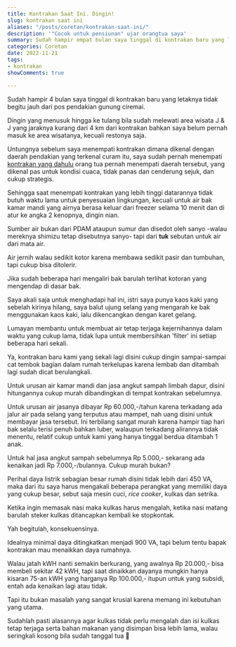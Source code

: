 ```yaml
---
title: Kontrakan Saat Ini. Dingin!
slug: kontrakan saat ini
aliases: "/posts/coretan/kontrakan-saat-ini/"
description: '"Cocok untuk pensiunan" ujar orangtua saya'
summary: Sudah hampir empat bulan saya tinggal di kontrakan baru yang letaknya tidak begitu jauh dari pos pendakian gunung ciremai. Dingin yang menusuk hingga ke tulang ketika sudah melewati area wisata J&J
categories: Coretan
date: 2022-11-21
tags:
- kontrakan
showComments: true

---
```

Sudah hampir 4 bulan saya tinggal di kontrakan baru yang letaknya tidak begitu jauh dari pos pendakian gunung ciremai.

Dingin yang menusuk hingga ke tulang bila sudah melewati area wisata J & J yang jaraknya kurang dari 4 km dari kontrakan bahkan saya belum pernah masuk ke area wisatanya, kecuali restonya saja.

Untungnya sebelum saya menempati kontrakan dimana dikenal dengan daerah pendakian yang terkenal curam itu, saya sudah pernah menempati [kontrakan yang dahulu](https://jundimubarok.com/posts/kontrakan-pindah-tantangan-baru/) orang tua pernah menempati daerah tersebut, yang dikenal pas untuk kondisi cuaca, tidak panas dan cenderung sejuk, dan cukup strategis.

<div>
<script async src="https://pagead2.googlesyndication.com/pagead/js/adsbygoogle.js?client=ca-pub-1028861450285140"
     crossorigin="anonymous"></script>
<!-- Iklan horizontal -->
<ins class="adsbygoogle"
     style="display:block"
     data-ad-client="ca-pub-1028861450285140"
     data-ad-slot="1294831496"
     data-ad-format="auto"
     data-full-width-responsive="true"></ins>
<script>
     (adsbygoogle = window.adsbygoogle || []).push({});
</script>
</div>

Sehingga saat menempati kontrakan yang lebih tinggi datarannya tidak butuh waktu lama untuk penyesuaian lingkungan, kecuali untuk air bak kamar mandi yang airnya berasa keluar dari freezer selama 10 menit dan di atur ke angka 2 kenopnya, dingin nian.

Sumber air bukan dari PDAM ataupun sumur dan disedot oleh sanyo -walau mereknya shimizu tetap disebutnya sanyo- tapi dari **tuk** sebutan untuk air dari mata air.

Air jernih walau sedikit kotor karena membawa sedikit pasir dan tumbuhan, tapi cukup bisa ditolerir.

Jika sudah beberapa hari mengaliri bak barulah terlihat kotoran yang mengendap di dasar bak.

Saya akali saja untuk menghadapi hal ini, istri saya punya kaos kaki yang sebelah kirinya hilang, saya balut ujung selang yang mengarah ke bak menggunakan kaos kaki, lalu dikencangkan dengan karet gelang.

Lumayan membantu untuk membuat air tetap terjaga kejernihannya dalam waktu yang cukup lama, tidak lupa untuk membersihkan 'filter' ini setiap beberapa hari sekali.

Ya, kontrakan baru kami yang sekali lagi disini cukup dingin sampai-sampai cat tembok bagian dalam rumah terkelupas karena lembab dan ditambah lagi sudah dicat berulangkali.

Untuk urusan air kamar mandi dan jasa angkut sampah limbah dapur, disini hitungannya cukup murah dibandingkan di tempat kontrakan sebelumnya.

<div>
<script async src="https://pagead2.googlesyndication.com/pagead/js/adsbygoogle.js?client=ca-pub-1028861450285140"
     crossorigin="anonymous"></script>
<!-- Iklan horizontal -->
<ins class="adsbygoogle"
     style="display:block"
     data-ad-client="ca-pub-1028861450285140"
     data-ad-slot="1294831496"
     data-ad-format="auto"
     data-full-width-responsive="true"></ins>
<script>
     (adsbygoogle = window.adsbygoogle || []).push({});
</script>
</div>


Untuk urusan air jasanya dibayar Rp 60.000,-/tahun karena terkadang ada jalur air pada selang yang terputus atau mampet, nah uang disini untuk membayar jasa tersebut. Ini terbilang sangat murah karena hampir tiap hari bak selalu terisi penuh bahkan luber, walaupun terkadang alirannya tidak menentu, relatif cukup untuk kami yang hanya tinggal berdua ditambah 1 anak.

Untuk hal jasa angkut sampah sebelumnya Rp 5.000,- sekarang ada kenaikan jadi Rp 7.000,-/bulannya. Cukup murah bukan?

Perihal daya listrik sebagian besar rumah disini tidak lebih dari 450 VA, maka dari itu saya harus mengakali beberapa perangkat yang memiliki daya yang cukup besar, sebut saja mesin cuci, *rice cooker*, kulkas dan setrika.

Ketika ingin memasak nasi maka kulkas harus mengalah, ketika nasi matang barulah steker kulkas ditancapkan kembali ke stopkontak.

Yah begitulah, konsekuensinya.

Idealnya minimal daya ditingkatkan menjadi 900 VA, tapi belum tentu bapak kontrakan mau menaikkan daya rumahnya.

Walau jatah kWH nanti semakin berkurang, yang awalnya Rp 20.000,- bisa membeli sekitar 42 kWH, tapi saat dinaikkan dayanya mungkin hanya kisaran 75-an kWH yang harganya Rp 100.000,- itupun untuk yang subsidi, entah ada kenaikan lagi atau tidak.

Tapi itu bukan masalah yang sangat krusial karena memang ini kebutuhan yang utama.

Sudahlah pasti alasannya agar kulkas tidak perlu mengalah dan isi kulkas tetap terjaga serta bahan makanan yang disimpan bisa lebih lama, walau seringkali kosong bila sudah tanggal tua 🙂

<div>
<script async src="https://pagead2.googlesyndication.com/pagead/js/adsbygoogle.js?client=ca-pub-1028861450285140"
     crossorigin="anonymous"></script>
<!-- Iklan horizontal -->
<ins class="adsbygoogle"
     style="display:block"
     data-ad-client="ca-pub-1028861450285140"
     data-ad-slot="1294831496"
     data-ad-format="auto"
     data-full-width-responsive="true"></ins>
<script>
     (adsbygoogle = window.adsbygoogle || []).push({});
</script>
</div>